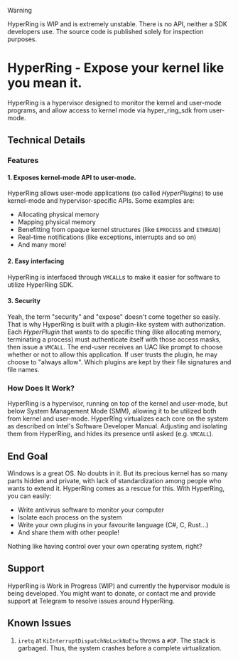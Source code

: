 > [!WARNING]
> HyperRing is WIP and is extremely unstable. There is no API, neither a SDK developers use. The source code is published solely for inspection purposes.


# HyperRing - Expose your kernel like you mean it.
HyperRing is a hypervisor designed to monitor the kernel and user-mode programs, and allow access to kernel mode via hyper_ring_sdk from user-mode.

## Technical Details
### Features
#### 1. Exposes kernel-mode API to user-mode.
HyperRing allows user-mode applications (so called _HyperPlugins_) to use kernel-mode and hypervisor-specific APIs. Some examples are:
- Allocating physical memory
- Mapping physical memory
- Benefitting from opaque kernel structures (like `EPROCESS` and `ETHREAD`)
- Real-time notifications (like exceptions, interrupts and so on)
- And many more!
#### 2. Easy interfacing
HyperRing is interfaced through `VMCALL`s to make it easier for software to utilize HyperRing SDK.
#### 3. Security
Yeah, the term "security" and "expose" doesn't come together so easily. That is why HyperRing is built with a plugin-like system with authorization.
Each _HyperPlugin_ that wants to do specific thing (like allocating memory, terminating a process) must authenticate itself with those access masks, then issue a `VMCALL`. The end-user receives an UAC like prompt to choose whether or not to allow this application. If user trusts the plugin, he may choose to "always allow". Which plugins are kept by their file signatures and file names.

### How Does It Work?
HyperRing is a hypervisor, running on top of the kernel and user-mode, but below System Management Mode (SMM), allowing it to be utilized both from kernel and user-mode.
HyperRİng virtualizes each core on the system as described on Intel's Software Developer Manual. Adjusting and isolating them from HyperRing, and hides its presence until asked (e.g. `VMCALL`).

## End Goal
Windows is a great OS. No doubts in it. But its precious kernel has so many parts hidden and private, with lack of standardization among people who wants to extend it. HyperRing comes as a rescue for this.
With HyperRing, you can easily:
- Write antivirus software to monitor your computer
- Isolate each process on the system
- Write your own plugins in your favourite language (C#, C, Rust...)
- And share them with other people!

Nothing like having control over your own operating system, right?

## Support
HyperRing is Work in Progress (WIP) and currently the hypervisor module is being developed.
You might want to donate, or contact me and provide support at Telegram to resolve issues around HyperRing.

## Known Issues
1. `iretq` at `KiInterruptDispatchNoLockNoEtw` throws a `#GP`. The stack is garbaged. Thus, the system crashes before a complete virtualization.
